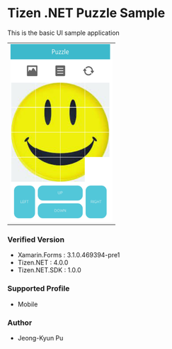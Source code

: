 # Tizen .NET Puzzle Sample

This is the basic UI sample application

<table>
<tr>
<td>
<center><img src='Puzzle.png' height=400></center>
</td>
</tr>
</table>

### Verified Version
* Xamarin.Forms : 3.1.0.469394-pre1
* Tizen.NET : 4.0.0
* Tizen.NET.SDK : 1.0.0

### Supported Profile
* Mobile

### Author
* Jeong-Kyun Pu
